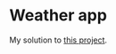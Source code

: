 # Weather app
My solution to [this project](http://www.freecodecamp.com/challenges/show-the-local-weather).
